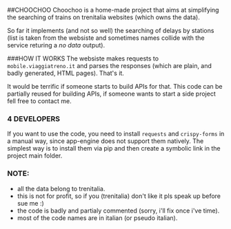 ##CHOOCHOO
Choochoo is a home-made project that aims at simplifying the searching of trains on trenitalia websites (which owns the data).

So far it implements (and not so well) the searching of delays by stations (list is taken from the websiste and sometimes names collide with the service returing a *no data* output). 

###HOW IT WORKS
The websiste makes requests to `mobile.viaggiatreno.it` and parses the responses (which are plain, and badly generated, HTML pages).  That's it.

It would be terrific if someone starts to build APIs for that. 
This code can be partially reused for building APIs, if someone wants to start a side project fell free to contact me.

### 4 DEVELOPERS
If you want to use the code, you need to install `requests` and `crispy-forms` in a manual way, since app-engine does not support them natively.
The simplest way is to install them via pip and then create a symbolic link in the project main folder.   

### NOTE:
- all the data belong to trenitalia.
- this is not for profit, so if you (trenitalia) don't like it pls speak up before sue me :)
- the code is badly and partialy commented (sorry, i'll fix once i've time).
- most of the code names are in italian (or pseudo italian).
